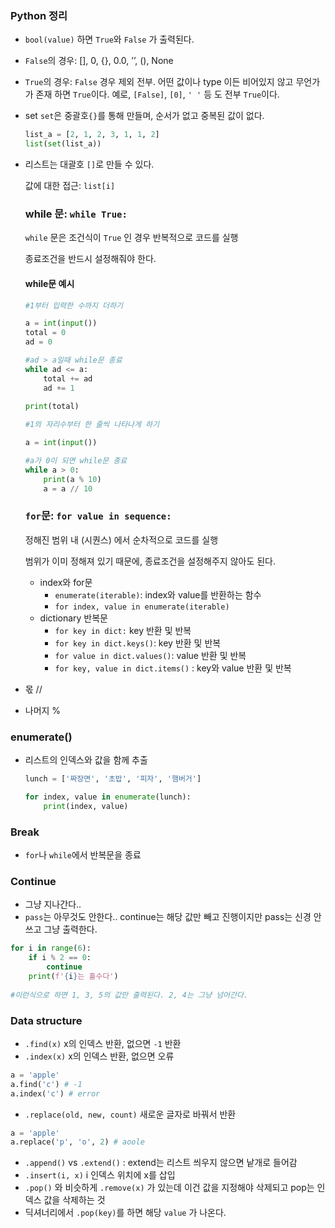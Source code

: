 ### Python 정리

- `bool(value)` 하면 `True`와 `False` 가 출력된다.

- `False`의 경우: [], 0, {}, 0.0, ’’, (), None

- `True`의 경우: `False` 경우 제외 전부. 어떤 값이나 type 이든 비어있지 않고 무언가가 존재 하면 `True`이다. 예로, `[False]`, `[0]`, `' '` 등 도 전부 `True`이다.

- set `set`은 중괄호`{}`를 통해 만들며, 순서가 없고 중복된 값이 없다.

  ```python
  list_a = [2, 1, 2, 3, 1, 1, 2]
  list(set(list_a))
  ```

- 리스트는 대괄호 `[]`로 만들 수 있다.

  값에 대한 접근: `list[i]`

  

  ### while 문: `while True:`

  `while` 문은 조건식이 `True` 인 경우 반복적으로 코드를 실행

  종료조건을 반드시 설정해줘야 한다.

  #### while문 예시

  ```python
  #1부터 입력한 수까지 더하기
  
  a = int(input())
  total = 0
  ad = 0
  
  #ad > a일때 while문 종료
  while ad <= a:
      total += ad
      ad += 1
      
  print(total) 
  ```

  ```python
  #1의 자리수부터 한 줄씩 나타나게 하기
  
  a = int(input())
  
  #a가 0이 되면 while문 종료
  while a > 0:
      print(a % 10)
      a = a // 10
  ```

  

  ### `for`문: `for value in sequence:`

  정해진 범위 내 (시퀀스) 에서 순차적으로 코드를 실행

  범위가 이미 정해져 있기 때문에, 종료조건을 설정해주지 않아도 된다.

  - index와 for문
    - `enumerate(iterable)`: index와 value를 반환하는 함수
    - `for index, value in enumerate(iterable)`
  - dictionary 반복문
    - `for key in dict:` key 반환 및 반복
    - `for key in dict.keys()`: key 반환 및 반복
    - `for value in dict.values()`: value 반환 및 반복
    - `for key, value in dict.items()` : key와 value 반환 및 반복



- 몫 //
- 나머지 %



### enumerate()

- 리스트의 인덱스와 값을 함께 추출

  ```python
  lunch = ['짜장면', '초밥', '피자', '햄버거']
  
  for index, value in enumerate(lunch):
      print(index, value)
  ```

  


### Break

- `for`나 `while`에서 반복문을 종료



### Continue

- 그냥 지나간다..
- `pass`는 아무것도 안한다.. continue는 해당 값만 빼고 진행이지만 pass는 신경 안 쓰고 그냥 출력한다.

```python
for i in range(6):
    if i % 2 == 0:
        continue
    print(f'{i}는 홀수다')
    
#이런식으로 하면 1, 3, 5의 값만 출력된다. 2, 4는 그냥 넘어간다.
```



### Data structure

- `.find(x)` x의 인덱스 반환, 없으면 `-1` 반환 
- `.index(x)` x의 인덱스 반환, 없으면 오류

```python
a = 'apple'
a.find('c') # -1
a.index('c') # error
```

- `.replace(old, new, count)` 새로운 글자로 바꿔서 반환

```python
a = 'apple'
a.replace('p', 'o', 2) # aoole
```

- `.append()`  vs  `.extend()`  : extend는 리스트 씌우지 않으면 낱개로 들어감
- `.insert(i, x)` i 인덱스 위치에 x를 삽입
- `.pop()` 와 비슷하게 `.remove(x)` 가 있는데 이건 값을 지정해야 삭제되고 pop는 인덱스 값을 삭제하는 것
- 딕셔너리에서 `.pop(key)`를 하면 해당 `value` 가 나온다.

